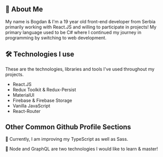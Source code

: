 
## 🚀 About Me
My name is Bogdan & I'm a 19 year old front-end developer from Serbia primarily working with React.JS and willing to participate in projects! 
My primary language used to be C# where I continued my journey in programming by switching to web development.

## 🛠 Technologies I use
These are the technologies, libraries and tools I've used throughout my projects.
- React.JS
- Redux Toolkit & Redux-Persist
- MaterialUI
- Firebase & Firebase Storage
- Vanilla JavaScript
- React-Router


## Other Common Github Profile Sections

🧠 Currently, I am improving my TypeScript as well as Sass.

🤔 Node and GraphQL are two technologies I would like to learn & master!
